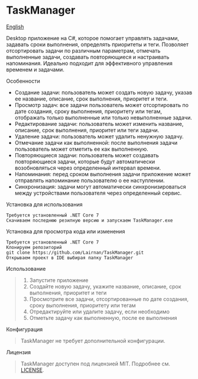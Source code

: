 # TaskManager

[English](README.en.md)

Desktop приложение на С#, которое помогает управлять задачами, задавать сроки выполнения, определять приоритеты и теги. Позволяет отсортировать задачи по различным параметрам, отмечать выполненные задачи, создавать повторяющиеся и настраивать напоминания. Идеально подходит для эффективного управления временем и задачами.

Особенности

* Создание задачи: пользователь может создать новую задачу, указав ее название, описание, срок выполнения, приоритет и теги.
* Просмотр задач: все задачи пользователь может отсортировать по дате создания, сроку выполнения, приоритету или тегам, отображать только выполненные или только невыполненные задачи.
* Редактирование задачи: пользователь может изменить название, описание, срок выполнения, приоритет или теги задачи.
* Удаление задачи: пользователь может удалить ненужную задачу.
* Отмечание задачи как выполненной: после выполнения задачи пользователь может отметить ее как выполненную.
* Повторяющиеся задачи: пользователь может создавать повторяющиеся задачи, которые будут автоматически возобновляться через определенный интервал времени.
* Напоминания: перед сроком выполнения задачи приложение может отправлять напоминание пользователю о ее наступлении.
* Синхронизация: задачи могут автоматически синхронизироваться между устройствами пользователя через определенный сервис.


Установка для использования
```
Требуется установленный .NET Core 7
Скачиваем последнюю резилную версию и запускаем TaskManager.exe
```

Установка для просмотра кода или изменения
```
Требуется установленный .NET Core 7
Клонируем репозиторий
git clone https://github.com/Lairnan/TaskManager.git
Открываем проект в IDE выбирая папку TaskManager
```

Использование
> 1. Запустите приложение
> 2. Создайте новую задачу, укажите название, описание, срок выполнения, приоритет и теги
> 3. Просмотрите все задачи, отсортированные по дате создания, сроку выполнения, приоритету или тегам
> 4. Отредактируйте или удалите задачу, если необходимо
> 5. Отметьте задачу как выполненную, после ее выполнения

Конфигурация
> TaskManager не требует дополнительной конфигурации.

Лицензия
> TaskManager доступен под лицензией MIT. Подробнее см. [LICENSE](LICENSE).